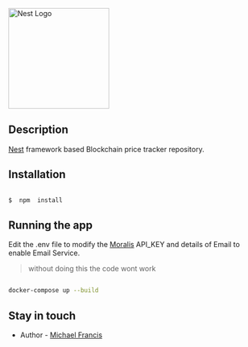 
<p  align="center">

<a  href="http://nestjs.com/"  target="blank"><img  src="https://nestjs.com/img/logo-small.svg"  width="200"  alt="Nest Logo"  /></a>

</p>

  

[circleci-image]: https://img.shields.io/circleci/build/github/nestjs/nest/master?token=abc123def456

[circleci-url]: https://circleci.com/gh/nestjs/nest

  


## Description

  

[Nest](https://github.com/nestjs/nest) framework based Blockchain price tracker repository.

  

## Installation

  

```bash

$  npm  install

```

  

## Running the app

  
Edit the .env file to modify the [Moralis](https://admin.moralis.com/) API_KEY and details of Email to enable Email Service.

> without doing this the code wont work





```bash

docker-compose up --build

```

  


## Stay in touch

- Author - [Michael Francis](https://linkedin.com/in/michael-64)
  
